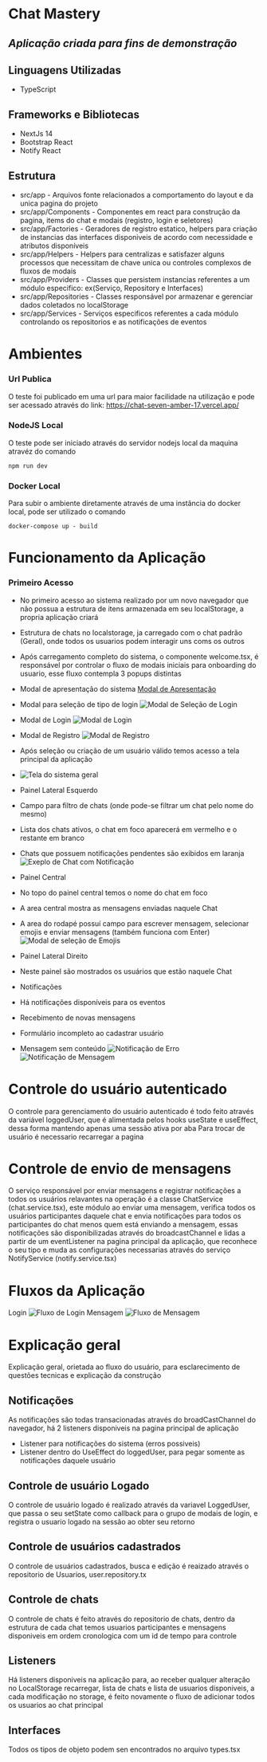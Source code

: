 # Chat Mastery
## _Aplicação criada para fins de demonstração_

## Linguagens Utilizadas
- TypeScript

## Frameworks e Bibliotecas
- NextJs 14
- Bootstrap React
- Notify React

## Estrutura
- src/app - Arquivos fonte relacionados a comportamento do layout e da unica pagina do projeto
- src/app/Components - Componentes em react para construção da pagina, items do chat e modais (registro, login e seletores)
- src/app/Factories - Geradores de registro estatico, helpers para criação de instancias das interfaces disponiveis de acordo com necessidade e atributos disponíveis
- src/app/Helpers - Helpers para centralizas e satisfazer alguns processos que necessitam de chave unica ou controles complexos de fluxos de modais
- src/app/Providers - Classes que persistem instancias referentes a um módulo especifico: ex(Serviço, Repository e Interfaces) 
- src/app/Repositories - Classes responsável por armazenar e gerenciar dados coletados no localStorage
- src/app/Services - Serviços especificos referentes a cada módulo controlando os repositorios e as notificações de eventos

# Ambientes
### Url Publica
O teste foi publicado em uma url para maior facilidade na utilização e pode ser acessado através do link:  https://chat-seven-amber-17.vercel.app/

### NodeJS Local
O teste pode ser iniciado através do servidor nodejs local da maquina atravéz do comando
 ``` docker
 npm run dev
```

### Docker Local
Para subir o ambiente diretamente através de uma instância do docker local, pode ser utilizado o comando
 ``` docker
 docker-compose up - build
```

# Funcionamento da Aplicação
### Primeiro Acesso
- No primeiro acesso ao sistema realizado por um novo navegador que não possua a estrutura de itens armazenada em seu localStorage, a propria aplicação criará
-  Estrutura de chats no localstorage, ja carregado com o chat padrão (Geral), onde todos os usuarios podem interagir uns coms os outros

- Após carregamento completo do sistema, o componente welcome.tsx, é responsável por controlar o fluxo de modais iniciais para onboarding do usuario, esse fluxo contempla 3 popups distintas
- Modal de apresentação do sistema 
[Modal de Apresentação](https://chat-seven-amber-17.vercel.app/img/screenshots/modal-apresentacao.png)
- Modal para seleção de tipo de login
![Modal de Seleção de Login](https://chat-seven-amber-17.vercel.app/img/screenshots/modal-tipo-login.png)
- Modal de Login
![Modal de Login](https://chat-seven-amber-17.vercel.app/img/screenshots/modal-login.png)
- Modal de Registro
![Modal de Registro](https://chat-seven-amber-17.vercel.app/img/screenshots/modal-register.png)

- Após seleção ou criação de um usuário válido temos acesso a tela principal da aplicação
- ![Tela do sistema geral](https://chat-seven-amber-17.vercel.app/img/screenshots/system.png)

- Painel Lateral Esquerdo
- Campo para filtro de chats (onde pode-se filtrar um chat pelo nome do mesmo)
- Lista dos chats ativos, o chat em foco aparecerá em vermelho e o restante em branco
- Chats que possuem notificações pendentes são exibidos em laranja
![Exeplo de Chat com Notificação](https://chat-seven-amber-17.vercel.app/img/screenshots/chat-notify.png)

- Painel Central
- No topo do painel central temos o nome do chat em foco
- A area central mostra as mensagens enviadas naquele Chat
- A area do rodapé possuí campo para escrever mensagem, selecionar emojis e enviar mensagens (também funciona com Enter)
![Modal de seleção de Emojis](https://chat-seven-amber-17.vercel.app/img/screenshots/emoji-select.png)

- Painel Lateral Direito
-  Neste painel são mostrados os usuários que estão naquele Chat

- Notificações
- Há notificações disponíveis para os eventos
-  Recebimento de novas mensagens
-  Formulário incompleto ao cadastrar usuário
-  Mensagem sem conteúdo
![Notificação de Erro](https://chat-seven-amber-17.vercel.app/img/screenshots/notify-error.png)
![Notificação de Mensagem](https://chat-seven-amber-17.vercel.app/img/screenshots/notify.png)

# Controle do usuário autenticado
O controle para gerenciamento do usuário autenticado é todo feito através da variável loggedUser, que é alimentada pelos hooks useState e useEffect, dessa forma mantendo apenas uma sessão ativa por aba
Para trocar de usuário é necessario recarregar a pagina

# Controle de envio de mensagens
O serviço responsável por enviar mensagens e registrar notificações a todos os usuários relavantes na operação é a classe ChatService (chat.service.tsx), este módulo ao enviar uma mensagem, verifica todos os usuários participantes daquele chat e envia notificações para todos os participantes do chat menos quem está enviando a mensagem, essas notificações são disponibilizadas através do broadcastChannel e lidas a partir de um eventListener na pagina principal da aplicação, que reconhece o seu tipo e muda as configurações necessarias através do serviço NotifyService (notify.service.tsx)

# Fluxos da Aplicação
Login
![Fluxo de Login](https://chat-seven-amber-17.vercel.app/img/screenshots/fluxo-login.png)
Mensagem
![Fluxo de Mensagem](https://chat-seven-amber-17.vercel.app/img/screenshots/fluxo-mensagem.png)

# Explicação geral
Explicação geral, orietada ao fluxo do usuário, para esclarecimento de questões tecnicas e explicação da construção

## Notificações
As notificações são todas transacionadas através do broadCastChannel do navegador, há 2 listeners disponiveis na pagina principal de aplicação 
- Listener para notificações do sistema (erros possiveis)
- Listener dentro do UseEffect do loggedUser, para pegar somente as notificações daquele usuário

## Controle de usuário Logado
O controle de usuário logado é realizado através da variavel LoggedUser, que passa o seu setState como callback para o grupo de modais de login, e registra o usuario logado na sessão ao obter seu retorno

## Controle de usuários cadastrados
O controle de usuários cadastrados, busca e edição é reaizado através o repositorio de Usuarios, user.repository.tx

## Controle de chats
O controle de chats é feito através do repositorio de chats, dentro da estrutura de cada chat temos usuarios participantes e mensagens disponiveis em ordem cronologica com um id de tempo para controle

## Listeners 
Há listeners disponiveis na aplicação para, ao receber qualquer alteração no LocalStorage recarregar, lista de chats e lista de usuarios disponiveis, a cada modificação no storage, é feito novamente o fluxo de adicionar todos os usuarios ao chat principal

## Interfaces
Todos os tipos de objeto podem sen encontrados no arquivo types.tsx


